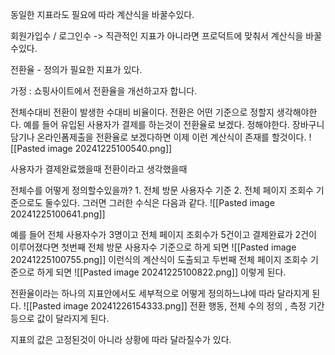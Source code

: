 동일한 지표라도 필요에 따라 계산식을 바꿀수있다.

회원가입수 / 로그인수 -> 직관적인 지표가 아니라면 프로덕트에 맞춰서 계산식을 바꿀수있다.

전환율 - 정의가 필요한 지표가 있다.

가정 : 쇼핑사이트에서 전환율을 개선하고자 합니다.

전체수대비 전환이 발생한 수대비 비율이다.
전환은 어떤 기준으로 정할지 생각해야한다.
예를 들어 유입된 사용자가 결제를 하는것이 전환율로 보겠다. 정해야한다.
장바구니 담기나 온라인폼제출을 전환율로 보겠다하면 이제 이런 계산식이 존재를 할것이다.
![[Pasted image 20241225100540.png]]

사용자가 결제완료했을때 전환이라고 생각했을때

전체수를 어떻게 정의할수있을까? 1. 전체 방문 사용자수 기준 2. 전체 페이지 조회수 기준으로도 둘수있다. 그러면 그러한 수식은 다음과 같다.
![[Pasted image 20241225100641.png]]

예를 들어 전체 사용자수가 3명이고 전체 페이지 조회수가 5건이고 결제완료가 2건이 이루어졌다면 
첫번째 전체 방문 사용자수 기준으로 하게 되면
![[Pasted image 20241225100755.png]]
이런식의 계산식이 도출되고 
두번째 전체 페이지 조회수 기준으로 하게 되면 
![[Pasted image 20241225100822.png]]
이렇게 된다.

전환율이라는 하나의 지표안에서도 
세부적으로 어떻게 정의하느냐에 따라 달라지게 된다.
![[Pasted image 20241226154333.png]]
전환 행동, 전체 수의 정의 , 측정 기간등으로 값이 달라지게 된다.

지표의 값은 고정된것이 아니라 상황에 따라 달라질수가 있다.